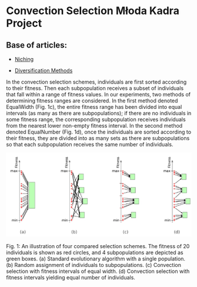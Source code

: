 # Convection Selection Młoda Kadra Project

## Base of articles:

- [Niching](https://drive.google.com/file/d/1XP7q9zo72OYlNCa-IFHaI9lHTtRJomYN/view)

- [Diversification Methods](https://drive.google.com/file/d/1XI1p5CiWTVcgzPiBgKKXUSb0-4IlgrNB/view)


In the convection selection schemes, individuals are first sorted according to
their fitness. Then each subpopulation receives a subset of individuals that fall
within a range of fitness values. In our experiments, two methods of determining
fitness ranges are considered. In the first method denoted EqualWidth (Fig. 1c),
the entire fitness range has been divided into equal intervals (as many as there
are subpopulations); if there are no individuals in some fitness range, the corresponding subpopulation receives individuals from the nearest lower non-empty
fitness interval. In the second method denoted EqualNumber (Fig. 1d), once the
individuals are sorted according to their fitness, they are divided into as many
sets as there are subpopulations so that each subpopulation receives the same
number of individuals.

![Scheme](https://github.com/bujowskis/mk/blob/master/Convection%20Selection%20Scheme.jpg?raw=true "Scheme")

Fig. 1: An illustration of four compared selection schemes. The fitness of 20 individuals is shown as red circles, and 4 subpopulations are depicted as green
boxes. (a) Standard evolutionary algorithm with a single population. (b) Random assignment of individuals to subpopulations. (c) Convection selection with
fitness intervals of equal width. (d) Convection selection with fitness intervals
yielding equal number of individuals.
